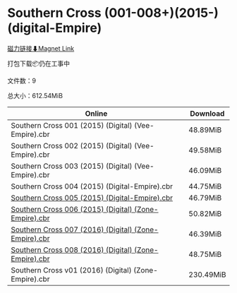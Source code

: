 # Southern Cross (001-008+)(2015-)(digital-Empire)

[磁力链接⬇Magnet Link](magnet:?xt=urn:btih:31a7e20594f090bae52cbcd6b0ca83a6e73164aa&dn=Southern%20Cross%20%28001-008%2B%29%282015-%29%28digital-Empire%29)

打包下载📦仍在工事中

文件数：9

总大小：612.54MiB

Online | Download
--- | ---
Southern Cross 001 (2015) (Digital) (Vee-Empire).cbr | 48.89MiB
Southern Cross 002 (2015) (Digital) (Vee-Empire).cbr | 49.58MiB
Southern Cross 003 (2015) (Digital) (Vee-Empire).cbr | 46.09MiB
Southern Cross 004 (2015) (Digital-Empire).cbr | 44.75MiB
[Southern Cross 005 (2015) (Digital-Empire).cbr](https://github.com/alicewish/markdown/blob/master/comic/Southern-Cross-005-2015-Digital-Empire-cbr.md) | 46.79MiB
[Southern Cross 006 (2015) (Digital) (Zone-Empire).cbr](https://github.com/alicewish/markdown/blob/master/comic/Southern-Cross-006-2015-Digital-Zone-Empire-cbr.md) | 50.82MiB
[Southern Cross 007 (2016) (Digital) (Zone-Empire).cbr](https://github.com/alicewish/markdown/blob/master/comic/Southern-Cross-007-2016-Digital-Zone-Empire-cbr.md) | 46.39MiB
[Southern Cross 008 (2016) (Digital) (Zone-Empire).cbr](https://github.com/alicewish/markdown/blob/master/comic/Southern-Cross-008-2016-Digital-Zone-Empire-cbr.md) | 48.75MiB
Southern Cross v01 (2016) (Digital) (Zone-Empire).cbr | 230.49MiB